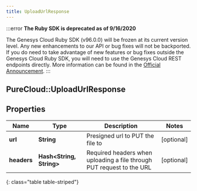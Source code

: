 ```yaml
---
title: UploadUrlResponse
---
```


:::error
**The Ruby SDK is deprecated as of 9/16/2020**

The Genesys Cloud Ruby SDK (v96.0.0) will be frozen at its current version level. Any new enhancements to our API or bug fixes will not be backported. If you do need to take advantage of new features or bug fixes outside the Genesys Cloud Ruby SDK, you will need to use the Genesys Cloud REST endpoints directly. More information can be found in the [Official Announcement](https://developer.mypurecloud.com/forum/t/announcement-genesys-cloud-ruby-sdk-end-of-life/8850).
:::


## PureCloud::UploadUrlResponse

## Properties

|Name | Type | Description | Notes|
|------------ | ------------- | ------------- | -------------|
| **url** | **String** | Presigned url to PUT the file to | [optional] |
| **headers** | **Hash&lt;String, String&gt;** | Required headers when uploading a file through PUT request to the URL | [optional] |
{: class="table table-striped"}


